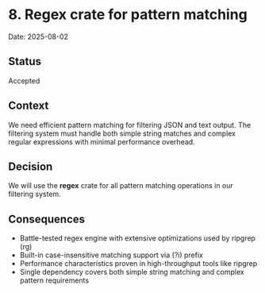 # 8. Regex crate for pattern matching

Date: 2025-08-02

## Status

Accepted

## Context

We need efficient pattern matching for filtering JSON and text output. The filtering system must handle both simple string matches and complex regular expressions with minimal performance overhead.

## Decision

We will use the **regex** crate for all pattern matching operations in our filtering system.

## Consequences

- Battle-tested regex engine with extensive optimizations used by ripgrep (rg)
- Built-in case-insensitive matching support via (?i) prefix
- Performance characteristics proven in high-throughput tools like ripgrep
- Single dependency covers both simple string matching and complex pattern requirements